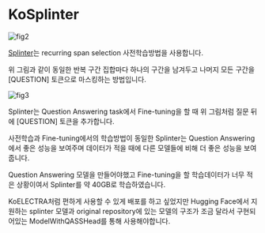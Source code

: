 # KoSplinter

![fig2](https://github.com/YunSoungKim/KoSplinter/assets/82452117/eaab23f2-d62b-4aac-b61c-0d675287194c)

[Splinter](https://arxiv.org/abs/2101.00438)는 recurring span selection 사전학습방법을 사용합니다.

위 그림과 같이 동일한 반복 구간 집합마다 하나의 구간을 남겨두고 나머지 모든 구간을 [QUESTION] 토큰으로 마스킹하는 방법입니다.

![fig3](https://github.com/YunSoungKim/KoSplinter/assets/82452117/33ab154c-e730-4b8e-9626-fe86ba1fce33)

Splinter는 Question Answering task에서 Fine-tuning을 할 때 위 그림처럼 질문 뒤에 [QUESTION] 토큰을 추가합니다.

사전학습과 Fine-tuning에서의 학습방법이 동일한 Splinter는 Question Answering에서 좋은 성능을 보여주며 데이터가 적을 때에 다른 모델들에 비해 더 좋은 성능을 보여줍니다.

Question Answering 모델을 만들어야했고 Fine-tuning을 할 학습데이터가 너무 적은 상황이여서 Splinter를 약 40GB로 학습하였습니다.

KoELECTRA처럼 편하게 사용할 수 있게 배포를 하고 싶었지만 Hugging Face에서 지원하는 splinter 모델과 original repository에 있는 모델의 구조가 조금 달라서 구현되어있는 ModelWithQASSHead를 통해 사용해야합니다.
